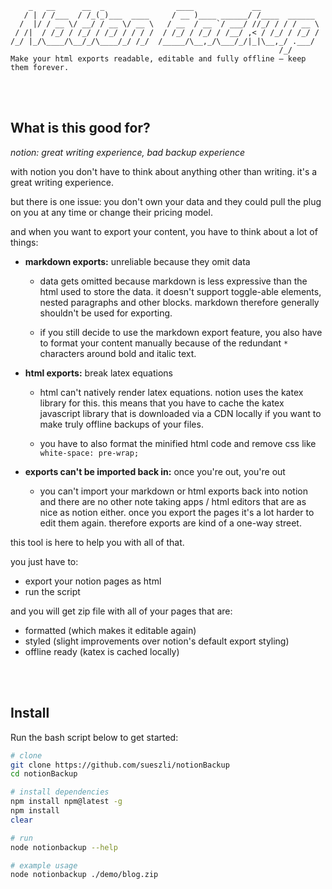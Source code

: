 ```
    _   __      __  _                ____             __
   / | / /___  / /_(_)___  ____     / __ )____ ______/ /____  ______
  /  |/ / __ \/ __/ / __ \/ __ \   / __  / __ `/ ___/ //_/ / / / __ \
 / /|  / /_/ / /_/ / /_/ / / / /  / /_/ / /_/ / /__/ ,< / /_/ / /_/ /
/_/ |_/\____/\__/_/\____/_/ /_/  /_____/\__,_/\___/_/|_|\__,_/ .___/
                                                            /_/
Make your html exports readable, editable and fully offline – keep them forever.
```

<br><br>

## What is this good for?

_notion: great writing experience, bad backup experience_

with notion you don't have to think about anything other than writing. it's a great writing experience.

but there is one issue: you don't own your data and they could pull the plug on you at any time or change their pricing model.

and when you want to export your content, you have to think about a lot of things:

- **markdown exports:** unreliable because they omit data

  - data gets omitted because markdown is less expressive than the html used to store the data. it doesn't support toggle-able elements, nested paragraphs and other blocks. markdown therefore generally shouldn't be used for exporting.

  - if you still decide to use the markdown export feature, you also have to format your content manually because of the redundant `*` characters around bold and italic text.

- **html exports:** break latex equations

  - html can't natively render latex equations. notion uses the katex library for this. this means that you have to cache the katex javascript library that is downloaded via a CDN locally if you want to make truly offline backups of your files.
 
  - you have to also format the minified html code and remove css like `white-space: pre-wrap;`

- **exports can't be imported back in:** once you're out, you're out

  - you can't import your markdown or html exports back into notion and there are no other note taking apps / html editors that are as nice as notion either. once you export the pages it's a lot harder to edit them again. therefore exports are kind of a one-way street.

this tool is here to help you with all of that.

you just have to:

- export your notion pages as html
- run the script

and you will get zip file with all of your pages that are:

- formatted (which makes it editable again)
- styled (slight improvements over notion's default export styling)
- offline ready (katex is cached locally)

<br><br>


## Install

Run the bash script below to get started:

```bash
# clone
git clone https://github.com/sueszli/notionBackup
cd notionBackup

# install dependencies
npm install npm@latest -g
npm install
clear

# run
node notionbackup --help

# example usage
node notionbackup ./demo/blog.zip
```
